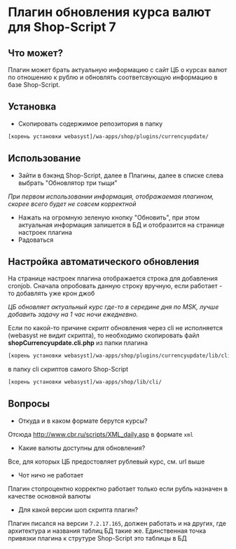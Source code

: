 # Плагин обновления курса валют для Shop-Script 7

## Что может?
Плагин может брать актуальную информацию с сайт ЦБ о курсах валют по отношению к рублю и обновлять соответсвующую информацию в базе Shop-Script.

## Установка
- Скопировать содержимое репозитория в папку
```sh
[корень установки webasyst]/wa-apps/shop/plugins/currencyupdate/
```
## Использование
- Зайти в бэкэнд Shop-Script, далее в Плагины, далее в списке слева выбрать "Обновлятор три тыщи"

*При первом использовании информация, отображаемая плагином, скорее всего будет не совсем корректной*

- Нажать на огромную зеленую кнопку "Обновить", при этом актуальная информация запишется в БД и отобразится на странице настроек плагина
- Радоваться

## Настройка автоматического обновления
На странице настроек плагина отображается строка для добавления cronjob.
Сначала опробовать данную строку вручную, если работает - то добавлять уже крон джоб

*ЦБ обновляет актуальный курс где-то в середине дня по MSK, лучше добавить задачу на 1 час ночи ежедневно.*

Если по какой-то причине скрипт обновления через cli не исполняется (webasyst не видит скрипта), то необходимо скопировать файл **shopCurrencyupdate.cli.php** из папки плагина
```sh
[корень установки webasyst]/wa-apps/shop/plugins/currencyupdate/lib/cli/
```
в папку cli скриптов самого Shop-Script 
```sh
[корень установки webasyst]/wa-apps/shop/lib/cli/
```

## Вопросы
- Откуда и в каком формате берутся курсы?

Отсюда http://www.cbr.ru/scripts/XML_daily.asp в формате `xml`
- Какие валюты доступны для обновления?

Все, для которых ЦБ предостовляет рублевый курс, см. url выше
- Чот ничо не работает

Плагин стопроцентно корректно работает только если рубль назначен в качестве основной валюты
- Для какой версии шоп скрипта плагин?

Плагин писался на версии `7.2.17.165`, должен работать и на других, где архитектура и названия таблиц БД такие же. Единственная точка привязки плагина к струтуре Shop-Script это таблицы в БД


